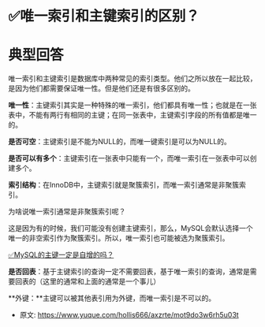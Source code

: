 # ✅唯一索引和主键索引的区别？
<!--page header-->

<a name="dSD8Z"></a>
# 典型回答

唯一索引和主键索引是数据库中两种常见的索引类型。他们之所以放在一起比较，是因为他们都需要保证唯一性。但是他们还是有很多区别的。

**唯一性**：主键索引其实是一种特殊的唯一索引，他们都具有唯一性；也就是在一张表中，不能有两行有相同的主键；在同一张表中，主键索引字段的所有值都是唯一的。

**是否可空**：主键索引是不能为NULL的，而唯一键索引是可以为NULL的。

**是否可以有多个**：主键索引在一张表中只能有一个，而唯一索引在一张表中可以创建多个。

**索引结构**：在InnoDB中，主键索引就是聚簇索引，而唯一索引通常是非聚簇索引。

为啥说唯一索引通常是非聚簇索引呢？

这是因为有的时候，我们可能没有创建主键索引，那么，MySQL会默认选择一个唯一的非空索引作为聚簇索引。所以，唯一索引也可能被选为聚簇索引。

[✅MySQL的主键一定是自增的吗？](https://www.yuque.com/hollis666/axzrte/glycgnryk8953c24?view=doc_embed&inner=gwayW)

**是否回表**：基于主键索引的查询一定不需要回表，基于唯一索引的查询，通常是需要回表的（这里的通常和上面的通常是一个事儿）

**外键：**主键可以被其他表引用为外键，而唯一索引是不可以的。




<!--page footer-->
- 原文: <https://www.yuque.com/hollis666/axzrte/mot9do3w6rh5u03t>